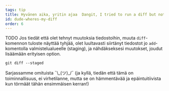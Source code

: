 ```yaml
---
tags: tip
title: Hyvänen aika, yritin ajaa  Dangit, I tried to run a diff but nothing happened?!
id: dude-wheres-my-diff
order: 6
---
```


TODO 
Jos tiedät että olet tehnyt muutoksia tiedostoihin, muuta `diff`-komennon tuloste näyttää tyhjää, olet luultavasti siirtänyt tiedostot jo `add`-komentolla valmistelualueelle (staging), ja nähdäkseksesi muutokset, joudut lisäämään erityisen option.

```git
git diff --staged
```

Sarjassamme omituista &macr;\\\_(ツ)\_/&macr; (ja kyllä, tiedän että tämä on toiminnallisuus, ei virhetilanne, mutta se on hämmentävää ja epäintuitiivista kun törmäät tähän ensimmäisen kerran!)
